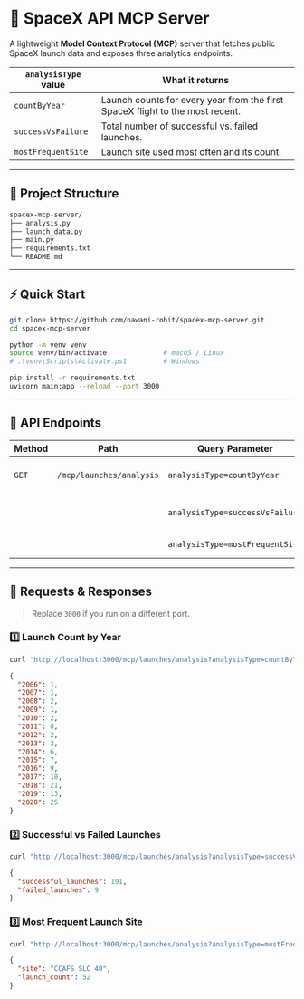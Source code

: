 # 🚀 SpaceX API MCP Server

A lightweight **Model Context Protocol (MCP)** server that fetches public SpaceX launch data and exposes three analytics endpoints.

| `analysisType` value | What it returns |
| -------------------- | --------------- |
| `countByYear`        | Launch counts for every year from the first SpaceX flight to the most recent. |
| `successVsFailure`   | Total number of successful vs. failed launches. |
| `mostFrequentSite`   | Launch site used most often and its count. |

---

## 📂 Project Structure
```bash
spacex-mcp-server/
├── analysis.py
├── launch_data.py
├── main.py
├── requirements.txt
└── README.md
```
---

## ⚡ Quick Start

```bash
git clone https://github.com/nawani-rohit/spacex-mcp-server.git
cd spacex-mcp-server

python -m venv venv
source venv/bin/activate              # macOS / Linux
# .\venv\Scripts\Activate.ps1         # Windows

pip install -r requirements.txt
uvicorn main:app --reload --port 3000
````
---

## 🎯 API Endpoints

| Method | Path                     | Query Parameter                 | Description               |
| ------ | ------------------------ | ------------------------------- | ------------------------- |
| `GET`  | `/mcp/launches/analysis` | `analysisType=countByYear`      | Launch counts per year    |
|        |                          | `analysisType=successVsFailure` | Success vs failure totals |
|        |                          | `analysisType=mostFrequentSite` | Most-used launch site     |

---

## 🧪 Requests & Responses

> Replace `3000` if you run on a different port.

### 1️⃣ Launch Count by Year

```bash
curl "http://localhost:3000/mcp/launches/analysis?analysisType=countByYear"
```

```json
{
  "2006": 1,
  "2007": 1,
  "2008": 2,
  "2009": 1,
  "2010": 2,
  "2011": 0,
  "2012": 2,
  "2013": 3,
  "2014": 6,
  "2015": 7,
  "2016": 9,
  "2017": 18,
  "2018": 21,
  "2019": 13,
  "2020": 25
}
```

### 2️⃣ Successful vs Failed Launches

```bash
curl "http://localhost:3000/mcp/launches/analysis?analysisType=successVsFailure"
```

```json
{
  "successful_launches": 191,
  "failed_launches": 9
}
```

### 3️⃣ Most Frequent Launch Site

```bash
curl "http://localhost:3000/mcp/launches/analysis?analysisType=mostFrequentSite"
```

```json
{
  "site": "CCAFS SLC 40",
  "launch_count": 52
}
```
